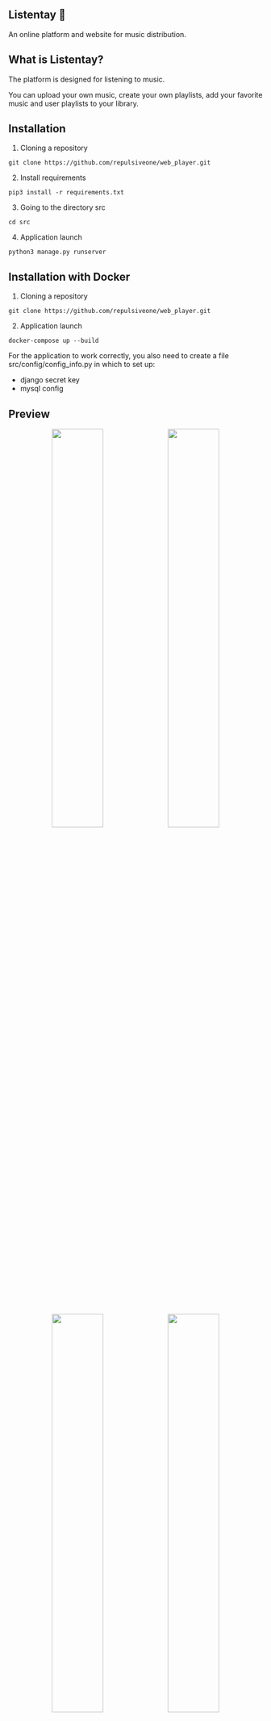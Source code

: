 ## Listentay 🎼

An online platform and website for music distribution.

## What is Listentay?
The platform is designed for listening to music.

You can upload your own music, create your own playlists, add your favorite music and user playlists to your library.


## Installation

1. Cloning a repository

```git clone https://github.com/repulsiveone/web_player.git```

2. Install requirements

 ```pip3 install -r requirements.txt```
 
3. Going to the directory src

```cd src```

4. Application launch

```python3 manage.py runserver```

## Installation with Docker

1. Cloning a repository

```git clone https://github.com/repulsiveone/web_player.git```

2. Application launch
   
```docker-compose up --build```

For the application to work correctly, you also need to create a file src/config/config_info.py in which to set up: 
- django secret key
- mysql config

## Preview
<p align="center">
  <img src="https://github.com/user-attachments/assets/bdf7ddcc-8920-4438-a372-6c1083ff4780" width="45%" />
  <img src="https://github.com/user-attachments/assets/a1eb7e25-1cf5-4e45-9f10-30763c141614" width="45%" />
  <img src="https://github.com/user-attachments/assets/ebb96984-85a1-451d-960d-a7f23165a0ee" width="45%" />
  <img src="https://github.com/user-attachments/assets/18b244f5-b775-4ca8-8cdc-30f1a2e9a637" width="45%" />
</p>
